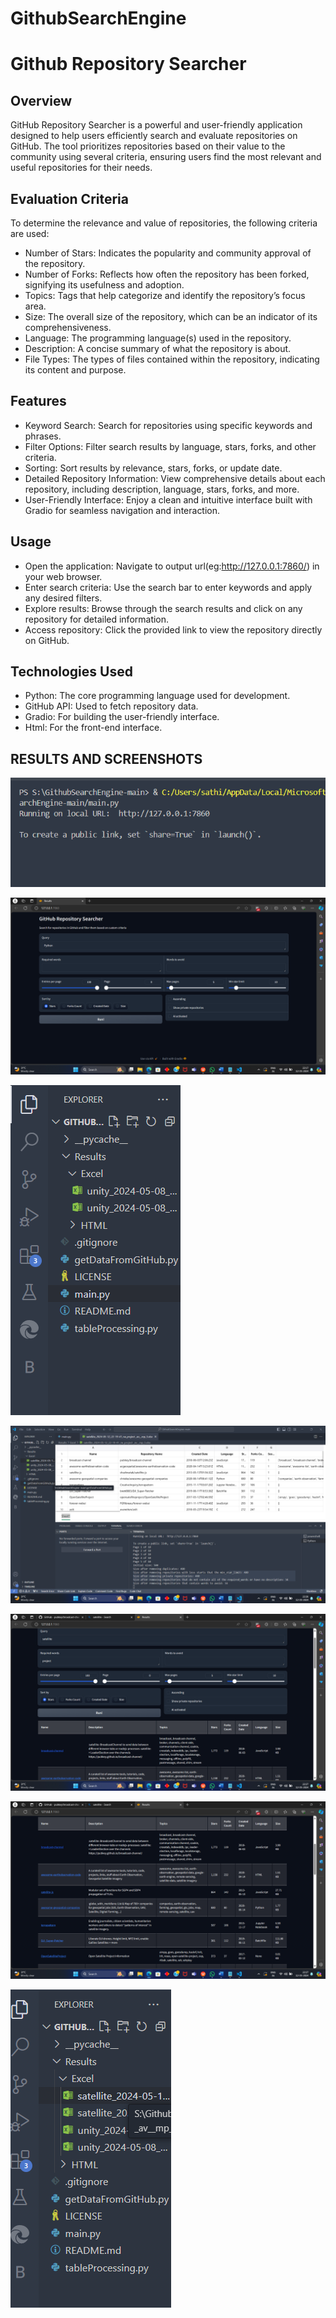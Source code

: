 # GithubSearchEngine

# Github Repository Searcher

## Overview

GitHub Repository Searcher is a powerful and user-friendly application designed to help users efficiently search and evaluate repositories on GitHub. The tool prioritizes repositories based on their value to the community using several criteria, ensuring users find the most relevant and useful repositories for their needs.

## Evaluation Criteria

To determine the relevance and value of repositories, the following criteria are used:

- Number of Stars: Indicates the popularity and community approval of the repository.
- Number of Forks: Reflects how often the repository has been forked, signifying its usefulness and adoption.
- Topics: Tags that help categorize and identify the repository’s focus area.
- Size: The overall size of the repository, which can be an indicator of its comprehensiveness.
- Language: The programming language(s) used in the repository.
- Description: A concise summary of what the repository is about.
- File Types: The types of files contained within the repository, indicating its content and purpose.

## Features

- Keyword Search: Search for repositories using specific keywords and phrases.
- Filter Options: Filter search results by language, stars, forks, and other criteria.
- Sorting: Sort results by relevance, stars, forks, or update date.
- Detailed Repository Information: View comprehensive details about each repository, including description, language, stars, forks, and more.
- User-Friendly Interface: Enjoy a clean and intuitive interface built with Gradio for seamless navigation and interaction.

## Usage

- Open the application: Navigate to output url(eg:http://127.0.0.1:7860/) in your web browser. 
- Enter search criteria: Use the search bar to enter keywords and apply any desired filters.
- Explore results: Browse through the search results and click on any repository for detailed information.
- Access repository: Click the provided link to view the repository directly on GitHub.

## Technologies Used

- Python: The core programming language used for development.
- GitHub API: Used to fetch repository data.
- Gradio: For building the user-friendly interface.
- Html: For the front-end interface.

## RESULTS AND SCREENSHOTS

![image](https://github.com/Sathish1504/GithubSearchEngine/blob/2d8bd0f5230f25918c9d3499d3956fa14d845a6c/Result/1.png)

![image](https://github.com/Sathish1504/GithubSearchEngine/blob/2d8bd0f5230f25918c9d3499d3956fa14d845a6c/Result/2.png)

![image](https://github.com/Sathish1504/GithubSearchEngine/blob/2d8bd0f5230f25918c9d3499d3956fa14d845a6c/Result/3.png)

![image](https://github.com/Sathish1504/GithubSearchEngine/blob/2d8bd0f5230f25918c9d3499d3956fa14d845a6c/Result/4.png)

![image](https://github.com/Sathish1504/GithubSearchEngine/blob/2d8bd0f5230f25918c9d3499d3956fa14d845a6c/Result/5.png)

![image](https://github.com/Sathish1504/GithubSearchEngine/blob/2d8bd0f5230f25918c9d3499d3956fa14d845a6c/Result/6.png)

![image](https://github.com/Sathish1504/GithubSearchEngine/blob/2d8bd0f5230f25918c9d3499d3956fa14d845a6c/Result/7.png)



